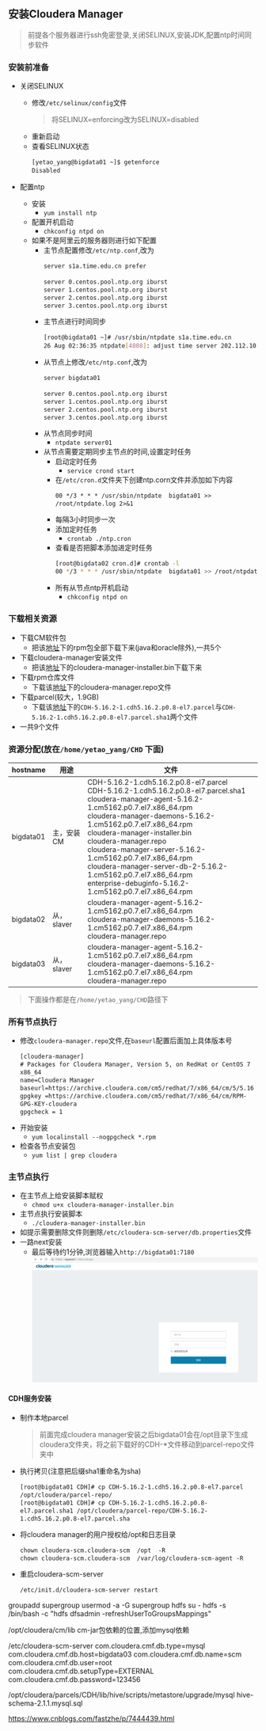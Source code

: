 ## 安装Cloudera Manager

> 前提各个服务器进行ssh免密登录,关闭SELINUX,安装JDK,配置ntp时间同步软件

### 安装前准备

* 关闭SELINUX
  * 修改`/etc/selinux/config`文件
    > 将SELINUX=enforcing改为SELINUX=disabled
  * 重新启动
  * 查看SELINUX状态
    ```sh
    [yetao_yang@bigdata01 ~]$ getenforce
    Disabled
    ```

* 配置ntp
  * 安装
    * `yum install ntp`
  * 配置开机启动
    * `chkconfig ntpd on`
  * 如果不是阿里云的服务器则进行如下配置
    * 主节点配置修改`/etc/ntp.conf`,改为
      ```
      server s1a.time.edu.cn prefer

      server 0.centos.pool.ntp.org iburst
      server 1.centos.pool.ntp.org iburst
      server 2.centos.pool.ntp.org iburst
      server 3.centos.pool.ntp.org iburst
      ```
    * 主节点进行时间同步
      ```sh
      [root@bigdata01 ~]# /usr/sbin/ntpdate s1a.time.edu.cn
      26 Aug 02:36:35 ntpdate[4808]: adjust time server 202.112.10.60 offset -0.000118 sec
      ```
    * 从节点上修改`/etc/ntp.conf`,改为
      ```
      server bigdata01

      server 0.centos.pool.ntp.org iburst
      server 1.centos.pool.ntp.org iburst
      server 2.centos.pool.ntp.org iburst
      server 3.centos.pool.ntp.org iburst
      ```
    * 从节点同步时间
      * `ntpdate server01`
    * 从节点需要定期同步主节点的时间,设置定时任务
      * 启动定时任务
        * `service crond start`
      * 在`/etc/cron.d`文件夹下创建ntp.corn文件并添加如下内容
        ```
        00 */3 * * * /usr/sbin/ntpdate  bigdata01 >> /root/ntpdate.log 2>&1
        ```
      * 每隔3小时同步一次
      * 添加定时任务
        * `crontab ./ntp.cron`
      * 查看是否把脚本添加进定时任务
        ```sh
        [root@bigdata02 cron.d]# crontab -l
        00 */3 * * * /usr/sbin/ntpdate  bigdata01 >> /root/ntpdate.log 2>&1
        ```
      * 所有从节点ntp开机启动
        * `chkconfig ntpd on`

### 下载相关资源
* 下载CM软件包
  * 把该[地址](http://archive.cloudera.com/cm5/redhat/7/x86_64/cm/5.16/RPMS/x86_64/)下的rpm包全部下载下来(java和oracle除外),一共5个
* 下载cloudera-manager安装文件
  * 把该[地址](http://archive.cloudera.com/cm5/installer/5.1.6/)下的cloudera-manager-installer.bin下载下来
* 下载rpm仓库文件
  * 下载该[地址](http://archive.cloudera.com/cm5/redhat/7/x86_64/cm/)下的cloudera-manager.repo文件
* 下载parcel(较大，1.9GB)
  * 下载该[地址](http://archive.cloudera.com/cdh5/parcels/5.16/)下的`CDH-5.16.2-1.cdh5.16.2.p0.8-el7.parcel`与`CDH-5.16.2-1.cdh5.16.2.p0.8-el7.parcel.sha1`两个文件
* 一共9个文件

### 资源分配(放在`/home/yetao_yang/CHD` 下面)
hostname | 用途 | 文件
-- | -- | --
bigdata01 | 主，安装CM | CDH-5.16.2-1.cdh5.16.2.p0.8-el7.parcel<br/>CDH-5.16.2-1.cdh5.16.2.p0.8-el7.parcel.sha1<br/>cloudera-manager-agent-5.16.2-1.cm5162.p0.7.el7.x86_64.rpm<br/>cloudera-manager-daemons-5.16.2-1.cm5162.p0.7.el7.x86_64.rpm<br/>cloudera-manager-installer.bin<br/>cloudera-manager.repo<br/>cloudera-manager-server-5.16.2-1.cm5162.p0.7.el7.x86_64.rpm<br/>cloudera-manager-server-db-2-5.16.2-1.cm5162.p0.7.el7.x86_64.rpm<br/>enterprise-debuginfo-5.16.2-1.cm5162.p0.7.el7.x86_64.rpm
bigdata02 | 从，slaver | cloudera-manager-agent-5.16.2-1.cm5162.p0.7.el7.x86_64.rpm<br/>cloudera-manager-daemons-5.16.2-1.cm5162.p0.7.el7.x86_64.rpm<br/>cloudera-manager.repo
bigdata03 | 从，slaver | cloudera-manager-agent-5.16.2-1.cm5162.p0.7.el7.x86_64.rpm<br/>cloudera-manager-daemons-5.16.2-1.cm5162.p0.7.el7.x86_64.rpm<br/>cloudera-manager.repo

> 下面操作都是在`/home/yetao_yang/CHD`路径下

### 所有节点执行
* 修改`cloudera-manager.repo`文件,在`baseurl`配置后面加上具体版本号
  ```
  [cloudera-manager]
  # Packages for Cloudera Manager, Version 5, on RedHat or CentOS 7 x86_64
  name=Cloudera Manager
  baseurl=https://archive.cloudera.com/cm5/redhat/7/x86_64/cm/5/5.16
  gpgkey =https://archive.cloudera.com/cm5/redhat/7/x86_64/cm/RPM-GPG-KEY-cloudera
  gpgcheck = 1
  ```
* 开始安装
  * `yum localinstall --nogpgcheck *.rpm`
* 检查各节点安装包
  * `yum list | grep cloudera`


### 主节点执行
* 在主节点上给安装脚本赋权
  * `chmod u+x cloudera-manager-installer.bin`
* 主节点执行安装脚本
  * `./cloudera-manager-installer.bin`
* 如提示需要删除文件则删除`/etc/cloudera-scm-server/db.properties`文件
* 一路next安装
  * 最后等待约1分钟,浏览器输入`http://bigdata01:7180`
    ![](./img/image01.png)<br/>

#### CDH服务安装
* 制作本地parcel
  > 前面完成cloudera manager安装之后bigdata01会在/opt目录下生成cloudera文件夹，将之前下载好的CDH-*文件移动到parcel-repo文件夹中
* 执行拷贝(注意把后缀sha1重命名为sha)
  ```
  [root@bigdata01 CDH]# cp CDH-5.16.2-1.cdh5.16.2.p0.8-el7.parcel /opt/cloudera/parcel-repo/
  [root@bigdata01 CDH]# cp CDH-5.16.2-1.cdh5.16.2.p0.8-el7.parcel.sha1 /opt/cloudera/parcel-repo/CDH-5.16.2-1.cdh5.16.2.p0.8-el7.parcel.sha
  ```
* 将cloudera manager的用户授权给/opt和日志目录
  ```
  chown cloudera-scm.cloudera-scm  /opt  -R
  chown cloudera-scm.cloudera-scm  /var/log/cloudera-scm-agent -R
  ```

* 重启cloudera-scm-server
  ```sh
  /etc/init.d/cloudera-scm-server restart
  ```




groupadd supergroup
usermod -a -G supergroup hdfs
su - hdfs -s /bin/bash -c "hdfs dfsadmin -refreshUserToGroupsMappings"

/opt/cloudera/cm/lib
  cm-jar包依赖的位置,添加mysql依赖

/etc/cloudera-scm-server
  com.cloudera.cmf.db.type=mysql
  com.cloudera.cmf.db.host=bigdata03
  com.cloudera.cmf.db.name=scm
  com.cloudera.cmf.db.user=root
  com.cloudera.cmf.db.setupType=EXTERNAL
  com.cloudera.cmf.db.password=123456

/opt/cloudera/parcels/CDH/lib/hive/scripts/metastore/upgrade/mysql
  hive-schema-2.1.1.mysql.sql


https://www.cnblogs.com/fastzhe/p/7444439.html
